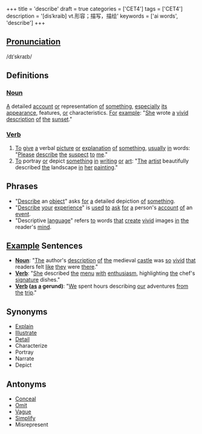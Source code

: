 +++
title = 'describe'
draft = true
categories = ['CET4']
tags = ['CET4']
description = '[disˈkraib] vt.形容；描写，描绘'
keywords = ['ai words', 'describe']
+++

## [Pronunciation](/en/post/pronunciation/)
/dɪˈskraɪb/

## Definitions
### [Noun](/en/post/noun/)
[A](/en/post/a/) detailed [account](/en/post/account/) [or](/en/post/or/) representation [of](/en/post/of/) [something](/en/post/something/), [especially](/en/post/especially/) [its](/en/post/its/) [appearance](/en/post/appearance/), features, [or](/en/post/or/) characteristics. [For](/en/post/for/) [example](/en/post/example/): "[She](/en/post/she/) wrote [a](/en/post/a/) [vivid](/en/post/vivid/) [description](/en/post/description/) [of](/en/post/of/) [the](/en/post/the/) [sunset](/en/post/sunset/)."
### [Verb](/en/post/verb/)
1. [To](/en/post/to/) [give](/en/post/give/) [a](/en/post/a/) verbal [picture](/en/post/picture/) [or](/en/post/or/) [explanation](/en/post/explanation/) [of](/en/post/of/) [something](/en/post/something/), [usually](/en/post/usually/) [in](/en/post/in/) words: "[Please](/en/post/please/) [describe](/en/post/describe/) [the](/en/post/the/) [suspect](/en/post/suspect/) [to](/en/post/to/) [me](/en/post/me/)."
2. [To](/en/post/to/) portray [or](/en/post/or/) depict [something](/en/post/something/) [in](/en/post/in/) [writing](/en/post/writing/) [or](/en/post/or/) [art](/en/post/art/): "[The](/en/post/the/) [artist](/en/post/artist/) beautifully described [the](/en/post/the/) landscape [in](/en/post/in/) [her](/en/post/her/) [painting](/en/post/painting/)."

## Phrases
- "[Describe](/en/post/describe/) an [object](/en/post/object/)" asks [for](/en/post/for/) [a](/en/post/a/) detailed depiction [of](/en/post/of/) [something](/en/post/something/).
- "[Describe](/en/post/describe/) [your](/en/post/your/) [experience](/en/post/experience/)" is [used](/en/post/used/) [to](/en/post/to/) [ask](/en/post/ask/) [for](/en/post/for/) [a](/en/post/a/) person's [account](/en/post/account/) [of](/en/post/of/) an [event](/en/post/event/).
- "Descriptive [language](/en/post/language/)" refers [to](/en/post/to/) words [that](/en/post/that/) [create](/en/post/create/) [vivid](/en/post/vivid/) images [in](/en/post/in/) [the](/en/post/the/) reader's [mind](/en/post/mind/).

## [Example](/en/post/example/) Sentences
- **[Noun](/en/post/noun/)**: "[The](/en/post/the/) author's [description](/en/post/description/) [of](/en/post/of/) [the](/en/post/the/) medieval [castle](/en/post/castle/) was [so](/en/post/so/) [vivid](/en/post/vivid/) [that](/en/post/that/) readers felt [like](/en/post/like/) [they](/en/post/they/) were [there](/en/post/there/)."
- **[Verb](/en/post/verb/)**: "[She](/en/post/she/) described [the](/en/post/the/) [menu](/en/post/menu/) [with](/en/post/with/) [enthusiasm](/en/post/enthusiasm/), highlighting [the](/en/post/the/) chef's [signature](/en/post/signature/) dishes."
- **[Verb](/en/post/verb/) ([as](/en/post/as/) [a](/en/post/a/) gerund)**: "[We](/en/post/we/) spent hours describing [our](/en/post/our/) adventures [from](/en/post/from/) [the](/en/post/the/) [trip](/en/post/trip/)."

## Synonyms
- [Explain](/en/post/explain/)
- [Illustrate](/en/post/illustrate/)
- [Detail](/en/post/detail/)
- Characterize
- Portray
- Narrate
- Depict

## Antonyms
- [Conceal](/en/post/conceal/)
- [Omit](/en/post/omit/)
- [Vague](/en/post/vague/)
- [Simplify](/en/post/simplify/)
- Misrepresent
